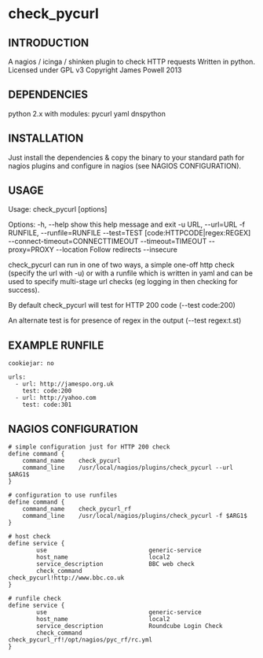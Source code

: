 check_pycurl
============

INTRODUCTION
------------

A nagios / icinga / shinken plugin to check HTTP requests
Written in python. Licensed under GPL v3
Copyright James Powell 2013

DEPENDENCIES
------------

python 2.x with modules:
pycurl
yaml
dnspython

INSTALLATION
------------

Just install the dependencies & copy the binary to your standard path for nagios plugins and
configure in nagios (see NAGIOS CONFIGURATION).

USAGE
------------

Usage: check_pycurl [options]

Options:
  -h, --help            show this help message and exit
  -u URL, --url=URL
  -f RUNFILE, --runfile=RUNFILE
  --test=TEST           [code:HTTPCODE|regex:REGEX]
  --connect-timeout=CONNECTTIMEOUT
  --timeout=TIMEOUT
  --proxy=PROXY
  --location            Follow redirects
  --insecure

check_pycurl can run in one of two ways, a simple one-off http check (specify the url with -u)
or with a runfile which is written in yaml and can be used to specify multi-stage url checks (eg
logging in then checking for success).

By default check_pycurl will test for HTTP 200 code (--test code:200)

An alternate test is for presence of regex in the output (--test regex:t.st)


EXAMPLE RUNFILE
---------------

```
cookiejar: no

urls:
  - url: http://jamespo.org.uk
    test: code:200
  - url: http://yahoo.com
    test: code:301
```

NAGIOS CONFIGURATION
--------------

```
# simple configuration just for HTTP 200 check 
define command {
	command_name	check_pycurl
	command_line	/usr/local/nagios/plugins/check_pycurl --url $ARG1$
}

# configuration to use runfiles
define command {
	command_name	check_pycurl_rf
	command_line	/usr/local/nagios/plugins/check_pycurl -f $ARG1$
}

# host check
define service {
        use                             generic-service
        host_name                       local2
        service_description             BBC web check
        check_command                   check_pycurl!http://www.bbc.co.uk
}

# runfile check
define service {
        use                             generic-service
        host_name                       local2
        service_description             Roundcube Login Check
        check_command                   check_pycurl_rf!/opt/nagios/pyc_rf/rc.yml
}
```
